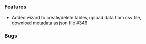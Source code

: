 ### Features

* Added wizard to create/delete tables, upload data from csv file, download metadata as json file [#346](https://github.com/OpenEnergyPlatform/oeplatform/issues/346)

### Bugs
